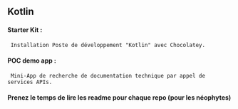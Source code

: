 ## Kotlin
#### Starter Kit : 
     Installation Poste de développement "Kotlin" avec Chocolatey.
#### POC demo app : 
     Mini-App de recherche de documentation technique par appel de services APIs.
#### Prenez le temps de lire les readme pour chaque repo (pour les néophytes)
